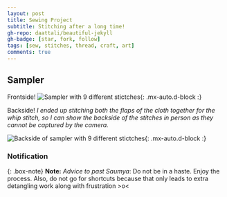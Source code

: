 ```yaml
---
layout: post
title: Sewing Project
subtitle: Stitching after a long time!
gh-repo: daattali/beautiful-jekyll
gh-badge: [star, fork, follow]
tags: [sew, stitches, thread, craft, art]
comments: true
---
```



## **Sampler**

Frontside!
![Sampler with 9 different stictches]([https://s3-media3.fl.yelpcdn.com/bphoto/cQ1Yoa75m2yUFFbY2xwuqw/348s.jpg](https://github.com/Saumya-x/Saumya-x.github.io/blob/master/assets/img/SEW1.jpeg?raw=true)){: .mx-auto.d-block :}

Backside!
*I ended up stitching both the flaps of the cloth together for the whip stitch, so I can show the backside of the stitches in person as they cannot be captured by the camera.*

![Backside of sampler with 9 different stictches]([https://s3-media3.fl.yelpcdn.com/bphoto/cQ1Yoa75m2yUFFbY2xwuqw/348s.jpg](https://github.com/Saumya-x/Saumya-x.github.io/blob/master/assets/img/SEWB.jpeg?raw=true)){: .mx-auto.d-block :}

### Notification

{: .box-note}
**Note:** *Advice to past Saumya*: Do not be in a haste. Enjoy the process. Also, do not go for shortcuts because that only leads to extra detangling work along with frustration >o<


